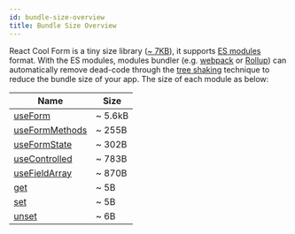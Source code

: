 ```yaml
---
id: bundle-size-overview
title: Bundle Size Overview
---
```


React Cool Form is a tiny size library ([~ 7KB](https://bundlephobia.com/result?p=react-cool-form)), it supports [ES modules](https://hacks.mozilla.org/2018/03/es-modules-a-cartoon-deep-dive) format. With the ES modules, modules bundler (e.g. [webpack](https://webpack.js.org) or [Rollup](https://rollupjs.org/guide)) can automatically remove dead-code through the [tree shaking](https://developer.mozilla.org/en-US/docs/Glossary/Tree_shaking) technique to reduce the bundle size of your app. The size of each module as below:

| Name                                                | Size    |
| --------------------------------------------------- | ------- |
| [useForm](../api-reference/use-form)                | ~ 5.6kB |
| [useFormMethods](../api-reference/use-form-methods) | ~ 255B  |
| [useFormState](../api-reference/use-form-state)     | ~ 302B  |
| [useControlled](../api-reference/use-controlled)    | ~ 783B  |
| [useFieldArray](../api-reference/use-field-array)   | ~ 870B  |
| [get](../api-reference/utility-functions#get)       | ~ 5B    |
| [set](../api-reference/utility-functions#set)       | ~ 5B    |
| [unset](../api-reference/utility-functions#unset)   | ~ 6B    |
